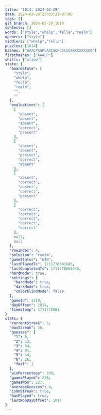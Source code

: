 ```yaml
---
title: "1014: 2024-03-29"
date: 2024-03-29T23:03:21-07:00
tags: []
git_branch: 2024-03-29_1014
contests: []
words: ["style","whelp","fella","realm"]
openers: ["style"]
middlers: ["whelp","fella"]
puzzles: [1014]
hashes: ["AAACPAAPCAACACPCCCCCXXXXXXXXXX"]
firsthashes: ["AAACP"]
shifts: ["xliuw"]
state: {
  "boardState": [
    "style",
    "whelp",
    "fella",
    "realm",
    "",
    ""
  ],
  "evaluations": [
    [
      "absent",
      "absent",
      "absent",
      "correct",
      "present"
    ],
    [
      "absent",
      "absent",
      "present",
      "correct",
      "absent"
    ],
    [
      "absent",
      "correct",
      "absent",
      "correct",
      "present"
    ],
    [
      "correct",
      "correct",
      "correct",
      "correct",
      "correct"
    ],
    null,
    null
  ],
  "rowIndex": 4,
  "solution": "realm",
  "gameStatus": "WIN",
  "lastPlayedTs": 1711778601645,
  "lastCompletedTs": 1711778601645,
  "hardMode": true,
  "settings": {
    "hardMode": true,
    "darkMode": true,
    "colorblindMode": false
  },
  "gameId": 1119,
  "dayOffset": 1014,
  "timestamp": 1711778601
}
stats: {
  "currentStreak": 3,
  "maxStreak": 36,
  "guesses": {
    "1": 0,
    "2": 12,
    "3": 54,
    "4": 91,
    "5": 44,
    "6": 26,
    "fail": 1
  },
  "winPercentage": 100,
  "gamesPlayed": 228,
  "gamesWon": 227,
  "averageGuesses": 4,
  "isOnStreak": true,
  "hasPlayed": true,
  "lastWonDayOffset": 1014
}
---
```

<!-- more -->
